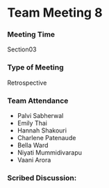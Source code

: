 # Team Meeting 8

### Meeting Time
Section03

### Type of Meeting
Retrospective

### Team Attendance
* Palvi Sabherwal
* Emily Thai
* Hannah Shakouri
* Charlene Patenaude
* Bella Ward 
* Niyati Mummidivarapu
* Vaani Arora

### Scribed Discussion:
